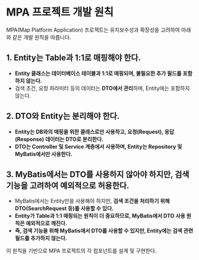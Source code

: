 # MPA 프로젝트 개발 원칙

MPA(Map Platform Application) 프로젝트는 유지보수성과 확장성을 고려하여 아래와 같은 개발 원칙을 따릅니다.

## 1. Entity는 Table과 1:1로 매핑해야 한다.
- **Entity 클래스는 데이터베이스 테이블과 1:1로 매핑되며, 불필요한 추가 필드를 포함하지 않는다.**
- 검색 조건, 요청 파라미터 등의 데이터는 **DTO에서 관리**하며, Entity에는 포함하지 않는다.

## 2. DTO와 Entity는 분리해야 한다.
- **Entity는 DB와의 매핑을 위한 클래스로만 사용하고, 요청(Request), 응답(Response) 데이터는 DTO로 분리한다.**
- **DTO는 Controller 및 Service 계층에서 사용하며, Entity는 Repository 및 MyBatis에서만 사용한다.**

## 3. MyBatis에서는 DTO를 사용하지 않아야 하지만, 검색 기능을 고려하여 예외적으로 허용한다.
- MyBatis에서는 Entity만을 사용해야 하지만, **검색 조건을 처리하기 위해 DTO(SearchRequest 등)를 사용할 수 있다.**
- **Entity가 Table과 1:1 매핑되는 원칙이 더 중요하므로, MyBatis에서 DTO 사용 원칙은 예외적으로 깨진다.**
- **즉, 검색 기능을 위해 MyBatis에서 DTO를 사용할 수 있지만, Entity에는 검색 관련 필드를 추가하지 않는다.**

이 원칙을 기반으로 MPA 프로젝트의 각 컴포넌트를 설계 및 구현한다.
